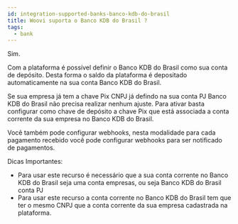 ```yaml
---
id: integration-supported-banks-banco-kdb-do-brasil
title: Woovi suporta o Banco KDB do Brasil ?
tags:
  - bank
---
```


Sim.

Com a plataforma é possível definir o Banco KDB do Brasil como sua conta de depósito. Desta forma o saldo da plataforma é depositado automaticamente na sua conta Banco KDB do Brasil.

Se sua empresa já tem a chave Pix CNPJ já defindo na sua conta PJ Banco KDB do Brasil não precisa realizar nenhum ajuste. Para ativar basta configurar como chave de depósito a chave Pix que está associada a conta corrente da sua empresa no Banco KDB do Brasil.

Você também pode configurar webhooks, nesta modalidade para cada pagamento recebido você pode configurar webhooks para ser notificado de pagamentos.

Dicas Importantes:

- Para usar este recurso é necessário que a sua conta corrente no Banco KDB do Brasil seja uma conta empresas, ou seja Banco KDB do Brasil conta PJ
- Para usar este recurso a conta corrente no Banco KDB do Brasil tem que ter o mesmo CNPJ que a conta corrente da sua empresa cadastrada na plataforma.

